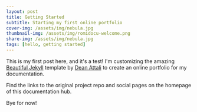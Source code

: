```yaml
---
layout: post
title: Getting Started
subtitle: Starting my first online portfolio
cover-img: /assets/img/nebula.jpg
thumbnail-img: /assets/img/romidocu-welcome.png
share-img: /assets/img/nebula.jpg
tags: [hello, getting started]
---
```


This is my first post here, and it's a test! I'm customizing the amazing <a href="https://beautifuljekyll.com/" target="_blank">Beautiful Jekyll</a> template by <a href="https://twitter.com/daattali" target="_blank">Dean Attali</a> to create an online portfolio for my documentation.

Find the links to the original project repo and social pages on the homepage of this documentation hub.

Bye for now!

